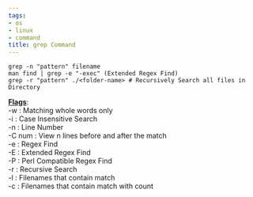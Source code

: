 ```yaml
---
tags:
- os
- linux
- command
title: grep Command
---
```


````shell
grep -n "pattern" filename
man find | grep -e "-exec" (Extended Regex Find)
grep -r "pattern" ./<folder-name> # Recursively Search all files in Directory
````

**<u>Flags</u>**:  
-w : Matching whole words only  
-i : Case Insensitive Search  
-n : Line Number  
-C num : View n lines before and after the match  
-e : Regex Find  
-E : Extended Regex Find  
-P : Perl Compatible Regex Find  
-r : Recursive Search  
-l : Filenames that contain match  
-c : Filenames that contain match with count